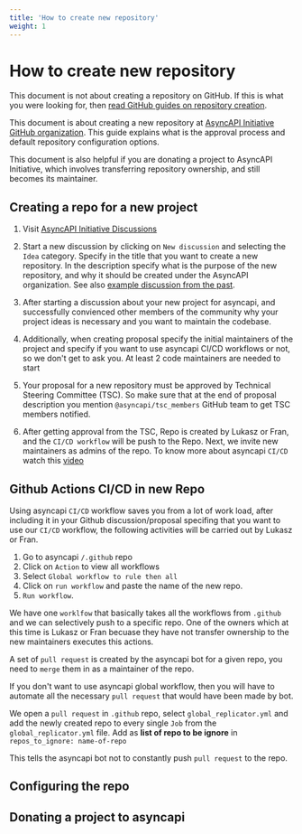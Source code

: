 ```yaml
---
title: 'How to create new repository'
weight: 1
---
```

# How to create new repository

This document is not about creating a repository on GitHub. If this is what you were looking for, then [read GitHub guides on repository creation](https://docs.github.com/en/get-started/quickstart/create-a-repo).

This document is about creating a new repository at [AsyncAPI Initiative GitHub organization](https://github.com/asyncapi). This guide explains what is the approval process and default repository configuration options.

This document is also helpful if you are donating a project to AsyncAPI Initiative, which involves transferring repository ownership, and still becomes its maintainer.

## Creating a repo for a new project

1. Visit [AsyncAPI Initiative Discussions](https://github.com/orgs/asyncapi/discussions)


2. Start a new discussion by clicking on `New discussion` and selecting the `Idea` category.
Specify in the title that you want to create a new repository. In the description specify what is the purpose of the new repository, and why it should be created under the AsyncAPI organization. See also [example discussion from the past](https://github.com/orgs/asyncapi/discussions/300).


3. After starting a discussion about your new project for asyncapi, and successfully convienced other members of the community why your project ideas is necessary and you want to maintain the codebase.


4. Additionally, when creating proposal specify the initial maintainers of the project and specify if you want to use asyncapi CI/CD workflows or not, so we don't get to ask you. At least 2 code maintainers are needed to start

5. Your proposal for a new repository must be approved by Technical Steering Committee (TSC). So make sure that at the end of proposal description you mention `@asyncapi/tsc_members` GitHub team to get TSC members notified.

6. After getting approval from the TSC, Repo is created by Lukasz or Fran, and the `CI/CD workflow` will be push to the Repo. Next, we invite new maintainers as admins of the repo. 
 To know more about asyncapi `CI/CD` watch this [video](https://www.youtube.com/watch?v=DsQfmlc3Ubo)

## Github Actions CI/CD in new Repo
Using asyncapi `CI/CD` workflow saves you from a lot of work load, after including it in your Github discussion/proposal specifing that you want to use our `CI/CD` workflow, the following activities will be carried out by Lukasz or Fran.

1. Go to asyncapi `/.github` repo
2. Click on `Action` to view all workflows
3. Select `Global workflow to rule then all`
4. Click on `run workflow` and paste the name of the new repo.
5. `Run workflow`.

We have one `worklfow` that basically takes all the workflows from `.github` and we can selectively push to a specific repo. One of the owners which at this time is Lukasz or Fran becuase they have not transfer ownership to the new maintainers executes this actions.

A set of `pull request` is created by the asyncapi bot for a given repo, you need to `merge` them in as a maintainer of the repo.

If you don't want to use asyncapi global workflow, then you will have to automate all the necessary `pull request` that would have been made by bot.

We open a `pull request` in `.github` repo, select `global_replicator.yml` and add the newly created repo to every single `Job` from the `global_replicator.yml` file. Add as **list of repo to be ignore** in `repos_to_ignore: name-of-repo`

This tells the asyncapi bot not to constantly push `pull request` to the repo.

## Configuring the repo


## Donating a project to asyncapi